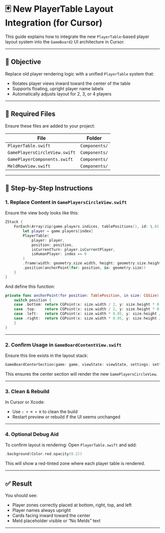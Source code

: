 
# 🃏 New PlayerTable Layout Integration (for Cursor)

This guide explains how to integrate the new `PlayerTable`-based player layout system into the `GameBoard2` UI architecture in Cursor.

---

## 🎯 Objective

Replace old player rendering logic with a unified `PlayerTable` system that:
- Rotates player views inward toward the center of the table
- Supports floating, upright player name labels
- Automatically adjusts layout for 2, 3, or 4 players

---

## 📁 Required Files

Ensure these files are added to your project:

| File                         | Folder         |
|------------------------------|----------------|
| `PlayerTable.swift`          | `Components/`  |
| `GamePlayersCircleView.swift`| `Components/`  |
| `GamePlayerComponents.swift` | `Components/`  |
| `MeldRowView.swift`          | `Components/`  |

---

## 🧩 Step-by-Step Instructions

### 1. Replace Content in `GamePlayersCircleView.swift`

Ensure the view body looks like this:

```swift
ZStack {
    ForEach(Array(zip(game.players.indices, tablePositions)), id: \.0) { (index, position) in
        let player = game.players[index]
        PlayerTable(
            player: player,
            position: position,
            isCurrentTurn: player.isCurrentPlayer,
            isHumanPlayer: index == 0
        )
        .frame(width: geometry.size.width, height: geometry.size.height)
        .position(anchorPoint(for: position, in: geometry.size))
    }
}
```

And define this function:

```swift
private func anchorPoint(for position: TablePosition, in size: CGSize) -> CGPoint {
    switch position {
    case .bottom: return CGPoint(x: size.width / 2, y: size.height * 0.95)
    case .top:    return CGPoint(x: size.width / 2, y: size.height * 0.05)
    case .left:   return CGPoint(x: size.width * 0.05, y: size.height / 2)
    case .right:  return CGPoint(x: size.width * 0.95, y: size.height / 2)
    }
}
```

---

### 2. Confirm Usage in `GameBoardContentView.swift`

Ensure this line exists in the layout stack:

```swift
GameBoardCenterSection(game: game, viewState: viewState, settings: settings)
```

This ensures the center section will render the new `GamePlayersCircleView`.

---

### 3. Clean & Rebuild

In Cursor or Xcode:
- Use `⇧ + ⌘ + K` to clean the build
- Restart preview or rebuild if the UI seems unchanged

---

### 4. Optional Debug Aid

To confirm layout is rendering:
Open `PlayerTable.swift` and add:

```swift
.background(Color.red.opacity(0.2))
```

This will show a red-tinted zone where each player table is rendered.

---

## ✅ Result

You should see:
- Player zones correctly placed at bottom, right, top, and left
- Player names always upright
- Cards facing inward toward the center
- Meld placeholder visible or “No Melds” text

---

